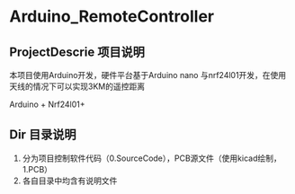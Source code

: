 # Arduino_RemoteController

## ProjectDescrie 项目说明
本项目使用Arduino开发，硬件平台基于Arduino nano 与nrf24l01开发，在使用天线的情况下可以实现3KM的遥控距离

Arduino + Nrf24l01+

## Dir 目录说明
1. 分为项目控制软件代码（0.SourceCode），PCB源文件（使用kicad绘制，1.PCB）
2. 各自目录中均含有说明文件

